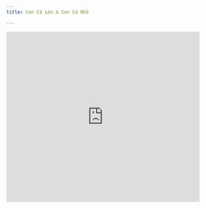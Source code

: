 ```yaml
---
title: Con Cá Lớn & Con Cá Nhỏ

---
```



<iframe width="100%" height="444" src="https://www.youtube.com/embed/t0IRLXvObBg?si=-cRQ1fd-WYo6nB8X" title="YouTube video player" frameborder="0" allow="accelerometer; autoplay; clipboard-write; encrypted-media; gyroscope; picture-in-picture; web-share" allowfullscreen></iframe>
